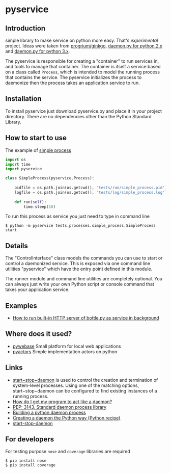 pyservice
=========

## Introduction

simple library to make service on python more easy. That's *experimental* project. Ideas were taken from [progrium/ginkgo](https://github.com/progrium/ginkgo), [daemon.py for python 2.x](http://www.jejik.com/articles/2007/02/a_simple_unix_linux_daemon_in_python/) and [daemon.py for python 3.x](http://www.jejik.com/files/examples/daemon3x.py). 

The pyservice is responsible for creating a "container" to run services in, and tools to manage that container. The container is itself a service based on a class called `Process`, which is intended to model the running process that contains the service. The pyservice initializes the process to daemonize then the process takes an application service to run. 

## Installation

To install pyservice just download pyservice.py and place it in your project directory. There are no dependencies other than the Python Standard Library.

## How to start to use

The example of [simple process](https://github.com/ownport/pyservice/blob/master/tests/processes/simple_process.py)
```python
import os
import time
import pyservice

class SimpleProcess(pyservice.Process):
    
    pidfile = os.path.join(os.getcwd(), 'tests/run/simple_process.pid')
    logfile = os.path.join(os.getcwd(), 'tests/log/simple_process.log')
    
    def run(self):
        time.sleep(10)
```

To run this process as service you just need to type in command line 
```
$ python -m pyservice tests.processes.simple_process.SimpleProcess start
```

## Details

The "ControlInterface" class models the commands you can use to start or control a daemonized service. This is exposed via one command line utilities "pyservice" which have the entry point defined in this module.

The runner module and command line utilities are completely optional. You can always just write your own Python script or console command that takes your application service.

## Examples

 - [How to run built-in HTTP server of bottle.py as service in background](https://github.com/ownport/pyservice/tree/master/examples/bottlepy-daemon)

## Where does it used?

 - [pywebase](https://github.com/ownport/pywebase) Small platform for local web applications
 - [pyactors](https://github.com/ownport/pyactors) Simple implementation actors on python

## Links

 - [start−stop−daemon](http://man.cx/start-stop-daemon(8)/) is used to control the creation and termination of system-level processes. Using one of the matching options, start−stop−daemon can be configured to find existing instances of a running process.
 - [How do I get my program to act like a daemon?](http://www.svbug.com/documentation/comp.unix.programmer-FAQ/faq_2.html#SEC16)
 - [PEP: 3143, Standard daemon process library](http://www.python.org/dev/peps/pep-3143/)
 - [Building a python daemon process](http://www.gavinj.net/2012/06/building-python-daemon-process.html)
 - [Creating a daemon the Python way (Python recipe)](http://code.activestate.com/recipes/278731-creating-a-daemon-the-python-way/)
 - [start-stop-daemon](http://man.he.net/man8/start-stop-daemon)
 
## For developers

For testing purpose `nose` and `coverage` libraries are required

```
$ pip install nose
$ pip install coverage
```
